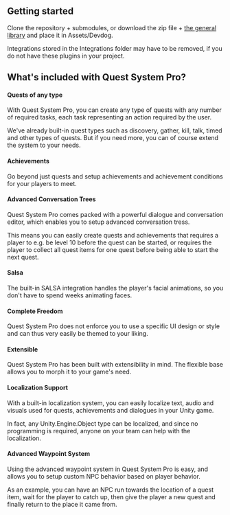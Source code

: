 ## Getting started

Clone the repository + submodules, or download the zip file + [the general library](https://github.com/devdogio/general) and place it in Assets/Devdog.

Integrations stored in the Integrations folder may have to be removed, if you do not have these plugins in your project.

## What's included with Quest System Pro?

#### Quests of any type
With Quest System Pro, you can create any type of quests with any number of required tasks, each task representing an action required by the user.

We've already built-in quest types such as discovery, gather, kill, talk, timed and other types of quests. But if you need more, you can of course extend the system to your needs.

#### Achievements
Go beyond just quests and setup achievements and achievement conditions for your players to meet. 

#### Advanced Conversation Trees
Quest System Pro comes packed with a powerful dialogue and conversation editor, which enables you to setup advanced conversation tress.

This means you can easily create quests and achievements that requires a player to e.g. be level 10 before the quest can be started, or requires the player to collect all quest items for one quest before being able to start the next quest.

#### Salsa
The built-in SALSA integration handles the player's facial animations, so you don't have to spend weeks animating faces.

#### Complete Freedom
Quest System Pro does not enforce you to use a specific UI design or style and can thus very easily be themed to your liking.

#### Extensible
Quest System Pro has been built with extensibility in mind. The flexible base allows you to morph it to your game's need.

#### Localization Support
With a built-in localization system, you can easily localize text, audio and visuals used for quests, achievements and dialogues in your Unity game.

In fact, any Unity.Engine.Object type can be localized, and since no programming is required, anyone on your team can help with the localization.

#### Advanced Waypoint System
Using the advanced waypoint system in Quest System Pro is easy, and allows you to setup custom NPC behavior based on player behavior.

As an example, you can have an NPC run towards the location of a quest item, wait for the player to catch up, then give the player a new quest and finally return to the place it came from.
